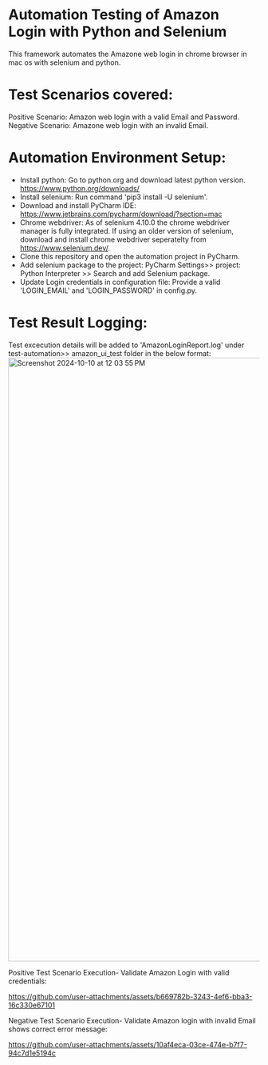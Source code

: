 # Automation Testing of Amazon Login with Python and Selenium

This framework automates the Amazone web login in chrome browser in mac os with selenium and python. 

# Test Scenarios covered:

  Positive Scenario: Amazon web login with a valid Email and Password.
  Negative Scenario: Amazone web login with an invalid Email.
 
# Automation Environment Setup:
  * Install python: Go to python.org and download latest python version. https://www.python.org/downloads/
  * Install selenium: Run command 'pip3 install -U selenium'.
  * Download and install PyCharm IDE: https://www.jetbrains.com/pycharm/download/?section=mac
  * Chrome webdriver: As of selenium 4.10.0 the chrome webdriver manager is fully integrated. If using an older version of selenium, download and install chrome webdriver seperatelty from https://www.selenium.dev/.
  * Clone this repository and open the automation project in PyCharm.
  * Add selenium package to the project: PyCharm Settings>> project: Python Interpreter >> Search and add Selenium package.
  * Update Login credentials in configuration file: Provide a valid 'LOGIN_EMAIL' and 'LOGIN_PASSWORD' in config.py.

# Test Result Logging: 
Test excecution details will be added to 'AmazonLoginReport.log' under test-automation>> amazon_ui_test folder in the below format:
  <img width="1207" alt="Screenshot 2024-10-10 at 12 03 55 PM" src="https://github.com/user-attachments/assets/9afabe23-a20a-4ced-ad1e-8b50e45c5f54">

  Positive Test Scenario Execution- Validate Amazon Login with valid credentials:
  
  https://github.com/user-attachments/assets/b669782b-3243-4ef6-bba3-16c330e67101
  

  Negative Test Scenario Execution- Validate Amazon login with invalid Email shows correct error message:
  
  https://github.com/user-attachments/assets/10af4eca-03ce-474e-b7f7-94c7d1e5194c

